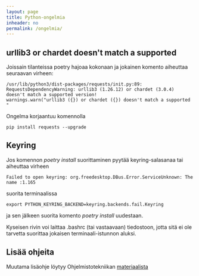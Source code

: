 ```yaml
---
layout: page
title: Python-ongelmia
inheader: no
permalink: /ongelmia/
---
```


## urllib3 or chardet doesn't match a supported 

Joissain tilanteissa poetry hajoaa kokonaan ja jokainen komento aiheuttaa seuraavan virheen:

```
/usr/lib/python3/dist-packages/requests/init.py:89: RequestsDependencyWarning: urllib3 (1.26.12) or chardet (3.0.4) doesn't match a supported version!
warnings.warn("urllib3 ({}) or chardet ({}) doesn't match a supported "
```

Ongelma korjaantuu komennolla

```
pip install requests --upgrade
```

## Keyring

Jos komennon _poetry install_ suorittaminen pyytää keyring-salasanaa tai aiheuttaa virheen

```
Failed to open keyring: org.freedesktop.DBus.Error.ServiceUnknown: The name :1.165
```

suorita terminaalissa 

```
export PYTHON_KEYRING_BACKEND=keyring.backends.fail.Keyring
```

ja sen jälkeen suorita komento _poetry install_ uudestaan. 

Kyseisen rivin voi laittaa .bashrc (tai vastaavaan) tiedostoon, jotta sitä ei ole tarvetta suorittaa jokaisen terminaali-istunnon aluksi.

## Lisää ohjeita

Muutama lisäohje löytyy Ohjelmistotekniikan [materiaalista](https://ohjelmistotekniikka-hy.github.io/python/viikko2#ratkaisuja-yleisiin-ongelmiin)
